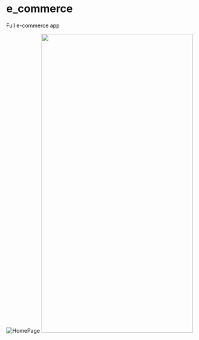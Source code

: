 # e_commerce

Full e-commerce app

![HomePage]()
<img src="https://user-images.githubusercontent.com/57865985/177056653-a308a8b2-4ea2-4aea-a3d4-a80f07097386.png" width="400" height="790">
